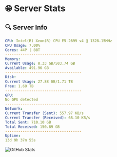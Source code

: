 # 🌐 Server Stats
## 🔍 Server Info
```yaml
CPU: Intel(R) Xeon(R) CPU E5-2699 v4 @ 1328.15MHz
CPU Usage: 7.00%
Cores: 44P | 88T
-----------------------------------
Memory:
Current Usage: 8.33 GB/503.74 GB
Available: 491.96 GB
-----------------------------------
Disk:
Current Usage: 27.88 GB/1.71 TB
Free: 1.60 TB
-----------------------------------
GPU:
No GPU detected
-----------------------------------
Network:
Current Transfer (Sent): 557.97 KB/s
Current Transfer (Received): 68.10 KB/s
Total Sent: 710.10 GB
Total Received: 150.89 GB
-----------------------------------
Uptime:
13d 9h 37m 55s
```
![GitHub Stats](https://img.shields.io/badge/Updated-2025-05-03_02:46:43-blue)